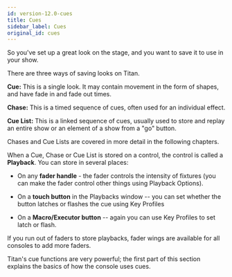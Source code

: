 ```yaml
---
id: version-12.0-cues
title: Cues
sidebar_label: Cues
original_id: cues
---
```


So you've set up a great look on the stage, and you want to save it to
use in your show.

There are three ways of saving looks on Titan.

**Cue:** This is a single look. It may contain movement in the form of
shapes, and have fade in and fade out times.

**Chase:** This is a timed sequence of cues, often used for an
individual effect.

**Cue List:** This is a linked sequence of cues, usually used to store
and replay an entire show or an element of a show from a "go" button.

Chases and Cue Lists are covered in more detail in the following
chapters.

When a Cue, Chase or Cue List is stored on a control, the control is
called a **Playback**. You can store in several places:

-   On any **fader handle** - the fader controls the intensity of
    fixtures (you can make the fader control other things using Playback
    Options).

-   On a **touch button** in the Playbacks window -- you can set whether
    the button latches or flashes the cue using Key Profiles

-   On a **Macro/Executor button** -- again you can use Key Profiles to
    set latch or flash.

If you run out of faders to store playbacks, fader wings are available
for all consoles to add more faders.

Titan's cue functions are very powerful; the first part of this section
explains the basics of how the console uses cues.


